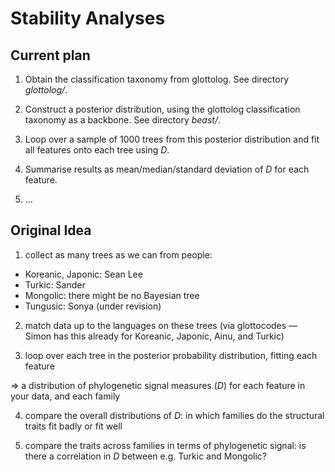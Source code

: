 # Stability Analyses


## Current plan

1. Obtain the classification taxonomy from glottolog. See directory _glottolog/_.

2. Construct a posterior distribution, using the glottolog classification taxonomy as a backbone. See directory _beast/_.

3. Loop over a sample of 1000 trees from this posterior distribution and fit all features onto each tree using _D_. 

4. Summarise results as mean/median/standard deviation of _D_ for each feature.

5. ...

## Original Idea

1. collect as many trees as we can from people:

* Koreanic, Japonic: Sean Lee
* Turkic: Sander
* Mongolic: there might be no Bayesian tree
* Tungusic: Sonya (under revision)

2. match data up to the languages on these trees (via glottocodes — Simon has this already for Koreanic, Japonic, Ainu, and Turkic)

3. loop over each tree in the posterior probability distribution, fitting each feature

=> a distribution of phylogenetic signal measures (_D_) for each feature in your data, and each family

4. compare the overall distributions of _D_: in which families do the structural traits fit badly or fit well

5. compare the traits across families in terms of phylogenetic signal: is there a correlation in _D_ between e.g. Turkic and Mongolic?

